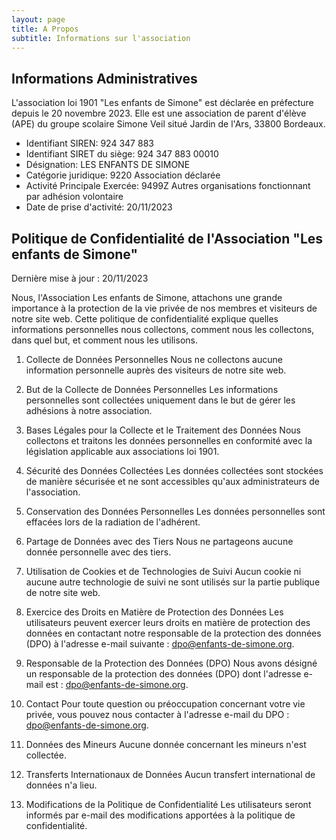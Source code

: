 ```yaml
---
layout: page
title: A Propos
subtitle: Informations sur l'association
---
```


## Informations Administratives

L'association loi 1901 "Les enfants de Simone" est déclarée en préfecture depuis le 20 novembre 2023. Elle est une association de parent d'élève (APE) du groupe scolaire Simone Veil situé Jardin de l'Ars, 33800 Bordeaux.

* Identifiant SIREN: 924 347 883
* Identifiant SIRET du siège: 924 347 883 00010
* Désignation: LES ENFANTS DE SIMONE
* Catégorie juridique: 9220 Association déclarée
* Activité Principale Exercée: 9499Z Autres organisations fonctionnant par adhésion volontaire
* Date de prise d'activité: 20/11/2023

## Politique de Confidentialité de l'Association "Les enfants de Simone"

Dernière mise à jour : 20/11/2023

Nous, l'Association Les enfants de Simone, attachons une grande importance à la protection de la vie privée de nos membres et visiteurs de notre site web. Cette politique de confidentialité explique quelles informations personnelles nous collectons, comment nous les collectons, dans quel but, et comment nous les utilisons.

1. Collecte de Données Personnelles
Nous ne collectons aucune information personnelle auprès des visiteurs de notre site web.

2. But de la Collecte de Données Personnelles
Les informations personnelles sont collectées uniquement dans le but de gérer les adhésions à notre association.

3. Bases Légales pour la Collecte et le Traitement des Données
Nous collectons et traitons les données personnelles en conformité avec la législation applicable aux associations loi 1901.

4. Sécurité des Données Collectées
Les données collectées sont stockées de manière sécurisée et ne sont accessibles qu'aux administrateurs de l'association.

5. Conservation des Données Personnelles
Les données personnelles sont effacées lors de la radiation de l'adhérent.

6. Partage de Données avec des Tiers
Nous ne partageons aucune donnée personnelle avec des tiers.

7. Utilisation de Cookies et de Technologies de Suivi
Aucun cookie ni aucune autre technologie de suivi ne sont utilisés sur la partie publique de notre site web.

8. Exercice des Droits en Matière de Protection des Données
Les utilisateurs peuvent exercer leurs droits en matière de protection des données en contactant notre responsable de la protection des données (DPO) à l'adresse e-mail suivante : dpo@enfants-de-simone.org.

9. Responsable de la Protection des Données (DPO)
Nous avons désigné un responsable de la protection des données (DPO) dont l'adresse e-mail est : dpo@enfants-de-simone.org.

10. Contact
Pour toute question ou préoccupation concernant votre vie privée, vous pouvez nous contacter à l'adresse e-mail du DPO : dpo@enfants-de-simone.org.

11. Données des Mineurs
Aucune donnée concernant les mineurs n'est collectée.

12. Transferts Internationaux de Données
Aucun transfert international de données n'a lieu.

13. Modifications de la Politique de Confidentialité
Les utilisateurs seront informés par e-mail des modifications apportées à la politique de confidentialité.